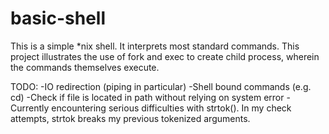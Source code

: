 # basic-shell

This is a simple *nix shell. It interprets most standard commands. This project illustrates the use of fork and exec to create child process, wherein the commands themselves execute.

TODO:
-IO redirection (piping in particular)
-Shell bound commands (e.g. cd)
-Check if file is located in path without relying on system error
  -Currently encountering serious difficulties with strtok(). In my check attempts, strtok breaks
  my previous tokenized arguments.
